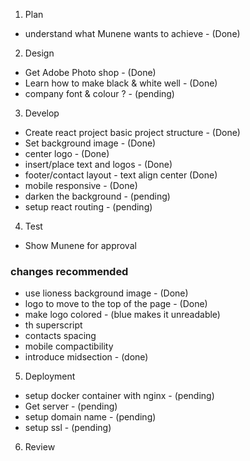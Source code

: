 1. Plan
 - understand what Munene wants to achieve - (Done)

2. Design
- Get Adobe Photo shop - (Done)
- Learn how to make black & white well - (Done)
- company font & colour ? - (pending)

3. Develop
- Create react project basic project structure - (Done)
- Set background image - (Done)
- center logo - (Done)
- insert/place text and logos - (Done)
- footer/contact layout - text align center (Done)
- mobile responsive - (Done)
- darken the background - (pending)
- setup react routing - (pending)

4. Test
- Show Munene for approval
### changes recommended
- use lioness background image - (Done)
- logo to move to the top of the page - (Done)
- make logo colored - (blue makes it unreadable)
- th superscript
- contacts spacing
- mobile compactibility
- introduce midsection - (done)

5. Deployment 
- setup docker container with nginx - (pending)
- Get server - (pending)
- setup domain name - (pending)
- setup ssl - (pending)

6. Review